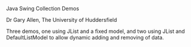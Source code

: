 Java Swing Collection Demos

Dr Gary Allen, The University of Huddersfield

Three demos, one using JList and a fixed model, and two using JList and DefaultListModel to allow dynamic adding and removing of data.

